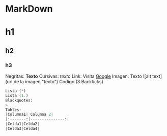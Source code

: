 # MarkDown
# h1
## h2
### h3
Negritas:
**Texto**
Cursivas:
_texto_
Link:
Visita [Google](https://www.google.com)
Imagen:
Texto ![alt text](url de la imagen "texto")
Codigo (3 Backticks)
``` python
Lista (*)
Lista (1.)
Blackquotes:
>
Tables:
|Columna1| Columna 2|
|:-------:|---------------:|
|Celda1|Celda2|
|Celda3|Celda4|
